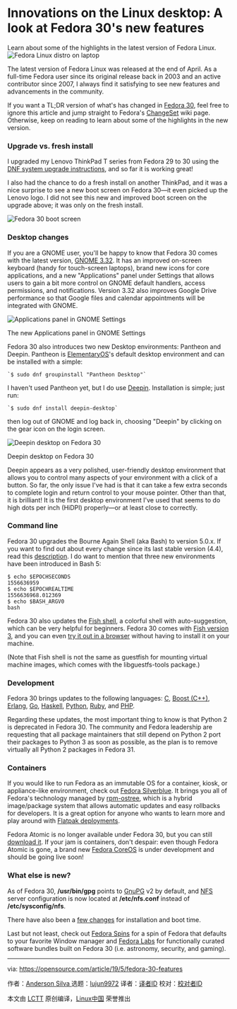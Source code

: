 [#]: collector: (lujun9972)
[#]: translator: ( )
[#]: reviewer: ( )
[#]: publisher: ( )
[#]: url: ( )
[#]: subject: (Innovations on the Linux desktop: A look at Fedora 30's new features)
[#]: via: (https://opensource.com/article/19/5/fedora-30-features)
[#]: author: (Anderson Silva  https://opensource.com/users/ansilva/users/marcobravo/users/alanfdoss/users/ansilva)

Innovations on the Linux desktop: A look at Fedora 30's new features
======
Learn about some of the highlights in the latest version of Fedora
Linux.
![Fedora Linux distro on laptop][1]

The latest version of Fedora Linux was released at the end of April. As a full-time Fedora user since its original release back in 2003 and an active contributor since 2007, I always find it satisfying to see new features and advancements in the community.

If you want a TL;DR version of what's has changed in [Fedora 30][2], feel free to ignore this article and jump straight to Fedora's [ChangeSet][3] wiki page. Otherwise, keep on reading to learn about some of the highlights in the new version.

### Upgrade vs. fresh install

I upgraded my Lenovo ThinkPad T series from Fedora 29 to 30 using the [DNF system upgrade instructions][4], and so far it is working great!

I also had the chance to do a fresh install on another ThinkPad, and it was a nice surprise to see a new boot screen on Fedora 30—it even picked up the Lenovo logo. I did not see this new and improved boot screen on the upgrade above; it was only on the fresh install.

![Fedora 30 boot screen][5]

### Desktop changes

If you are a GNOME user, you'll be happy to know that Fedora 30 comes with the latest version, [GNOME 3.32][6]. It has an improved on-screen keyboard (handy for touch-screen laptops), brand new icons for core applications, and a new "Applications" panel under Settings that allows users to gain a bit more control on GNOME default handlers, access permissions, and notifications. Version 3.32 also improves Google Drive performance so that Google files and calendar appointments will be integrated with GNOME.

![Applications panel in GNOME Settings][7]

The new Applications panel in GNOME Settings

Fedora 30 also introduces two new Desktop environments: Pantheon and Deepin. Pantheon is [ElementaryOS][8]'s default desktop environment and can be installed with a simple:


```
`$ sudo dnf groupinstall "Pantheon Desktop"`
```

I haven't used Pantheon yet, but I do use [Deepin][9]. Installation is simple; just run:


```
`$ sudo dnf install deepin-desktop`
```

then log out of GNOME and log back in, choosing "Deepin" by clicking on the gear icon on the login screen.

![Deepin desktop on Fedora 30][10]

Deepin desktop on Fedora 30

Deepin appears as a very polished, user-friendly desktop environment that allows you to control many aspects of your environment with a click of a button. So far, the only issue I've had is that it can take a few extra seconds to complete login and return control to your mouse pointer. Other than that, it is brilliant! It is the first desktop environment I've used that seems to do high dots per inch (HiDPI) properly—or at least close to correctly.

### Command line

Fedora 30 upgrades the Bourne Again Shell (aka Bash) to version 5.0.x. If you want to find out about every change since its last stable version (4.4), read this [description][11]. I do want to mention that three new environments have been introduced in Bash 5:


```
$ echo $EPOCHSECONDS
1556636959
$ echo $EPOCHREALTIME
1556636968.012369
$ echo $BASH_ARGV0
bash
```

Fedora 30 also updates the [Fish shell][12], a colorful shell with auto-suggestion, which can be very helpful for beginners. Fedora 30 comes with [Fish version 3][13], and you can even [try it out in a browser][14] without having to install it on your machine.

(Note that Fish shell is not the same as guestfish for mounting virtual machine images, which comes with the libguestfs-tools package.)

### Development

Fedora 30 brings updates to the following languages: [C][15], [Boost (C++)][16], [Erlang][17], [Go][18], [Haskell][19], [Python][20], [Ruby][21], and [PHP][22].

Regarding these updates, the most important thing to know is that Python 2 is deprecated in Fedora 30. The community and Fedora leadership are requesting that all package maintainers that still depend on Python 2 port their packages to Python 3 as soon as possible, as the plan is to remove virtually all Python 2 packages in Fedora 31.

### Containers

If you would like to run Fedora as an immutable OS for a container, kiosk, or appliance-like environment, check out [Fedora Silverblue][23]. It brings you all of Fedora's technology managed by [rpm-ostree][24], which is a hybrid image/package system that allows automatic updates and easy rollbacks for developers. It is a great option for anyone who wants to learn more and play around with [Flatpak deployments][25].

Fedora Atomic is no longer available under Fedora 30, but you can still [download it][26]. If your jam is containers, don't despair: even though Fedora Atomic is gone, a brand new [Fedora CoreOS][27] is under development and should be going live soon!

### What else is new?

As of Fedora 30, **/usr/bin/gpg** points to [GnuPG][28] v2 by default, and [NFS][29] server configuration is now located at **/etc/nfs.conf** instead of **/etc/sysconfig/nfs**.

There have also been a [few changes][30] for installation and boot time.

Last but not least, check out [Fedora Spins][31] for a spin of Fedora that defaults to your favorite Window manager and [Fedora Labs][32] for functionally curated software bundles built on Fedora 30 (i.e. astronomy, security, and gaming).

--------------------------------------------------------------------------------

via: https://opensource.com/article/19/5/fedora-30-features

作者：[Anderson Silva ][a]
选题：[lujun9972][b]
译者：[译者ID](https://github.com/译者ID)
校对：[校对者ID](https://github.com/校对者ID)

本文由 [LCTT](https://github.com/LCTT/TranslateProject) 原创编译，[Linux中国](https://linux.cn/) 荣誉推出

[a]: https://opensource.com/users/ansilva/users/marcobravo/users/alanfdoss/users/ansilva
[b]: https://github.com/lujun9972
[1]: https://opensource.com/sites/default/files/styles/image-full-size/public/lead-images/fedora_on_laptop_lead.jpg?itok=XMc5wo_e (Fedora Linux distro on laptop)
[2]: https://getfedora.org/
[3]: https://fedoraproject.org/wiki/Releases/30/ChangeSet
[4]: https://fedoraproject.org/wiki/DNF_system_upgrade#How_do_I_use_it.3F
[5]: https://opensource.com/sites/default/files/uploads/fedora30_fresh-boot.jpg (Fedora 30 boot screen)
[6]: https://help.gnome.org/misc/release-notes/3.32/
[7]: https://opensource.com/sites/default/files/uploads/fedora10_gnome.png (Applications panel in GNOME Settings)
[8]: https://elementary.io/
[9]: https://www.deepin.org/en/dde/
[10]: https://opensource.com/sites/default/files/uploads/fedora10_deepin.png (Deepin desktop on Fedora 30)
[11]: https://git.savannah.gnu.org/cgit/bash.git/tree/NEWS
[12]: https://fishshell.com/
[13]: https://fishshell.com/release_notes.html
[14]: https://rootnroll.com/d/fish-shell/
[15]: https://docs.fedoraproject.org/en-US/fedora/f30/release-notes/developers/Development_C/
[16]: https://docs.fedoraproject.org/en-US/fedora/f30/release-notes/developers/Development_Boost/
[17]: https://docs.fedoraproject.org/en-US/fedora/f30/release-notes/developers/Development_Erlang/
[18]: https://docs.fedoraproject.org/en-US/fedora/f30/release-notes/developers/Development_Go/
[19]: https://docs.fedoraproject.org/en-US/fedora/f30/release-notes/developers/Development_Haskell/
[20]: https://docs.fedoraproject.org/en-US/fedora/f30/release-notes/developers/Development_Python/
[21]: https://docs.fedoraproject.org/en-US/fedora/f30/release-notes/developers/Development_Ruby/
[22]: https://docs.fedoraproject.org/en-US/fedora/f30/release-notes/developers/Development_Web/
[23]: https://silverblue.fedoraproject.org/
[24]: https://rpm-ostree.readthedocs.io/en/latest/
[25]: https://flatpak.org/setup/Fedora/
[26]: https://getfedora.org/en/atomic/
[27]: https://coreos.fedoraproject.org/
[28]: https://gnupg.org/index.html
[29]: https://en.wikipedia.org/wiki/Network_File_System
[30]: https://docs.fedoraproject.org/en-US/fedora/f30/release-notes/sysadmin/Installation/
[31]: https://spins.fedoraproject.org
[32]: https://labs.fedoraproject.org/
